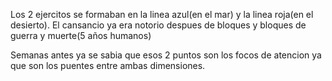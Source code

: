 Los 2 ejercitos se formaban en la linea azul(en el mar) y la linea roja(en el desierto).
El cansancio ya era notorio despues de bloques y bloques de guerra y muerte(5 años humanos)

Semanas antes ya se sabia que esos 2 puntos son los focos de atencion ya que son los puentes entre ambas dimensiones.